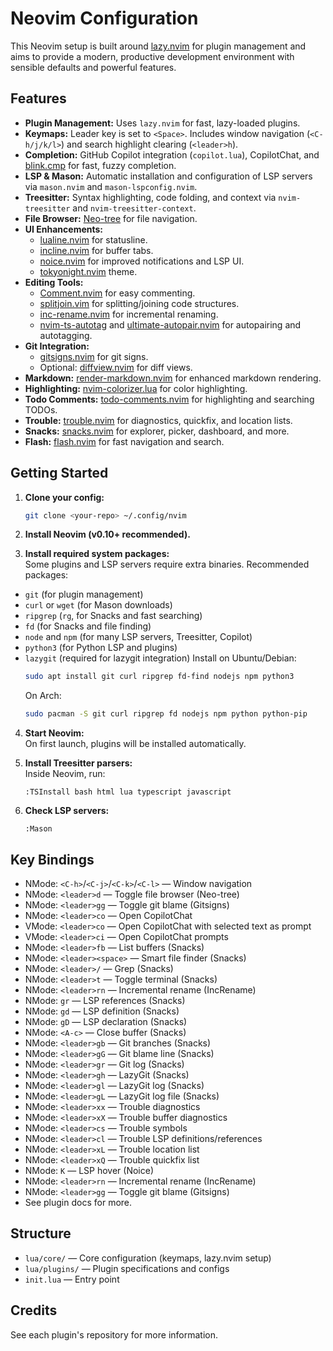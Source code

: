 # Neovim Configuration

This Neovim setup is built around [lazy.nvim](https://github.com/folke/lazy.nvim) for plugin management and aims to provide a modern, productive development environment with sensible defaults and powerful features.

## Features

- **Plugin Management:** Uses `lazy.nvim` for fast, lazy-loaded plugins.
- **Keymaps:** Leader key is set to `<Space>`. Includes window navigation (`<C-h/j/k/l>`) and search highlight clearing (`<leader>h`).
- **Completion:** GitHub Copilot integration (`copilot.lua`), CopilotChat, and [blink.cmp](https://github.com/saghen/blink.cmp) for fast, fuzzy completion.
- **LSP & Mason:** Automatic installation and configuration of LSP servers via `mason.nvim` and `mason-lspconfig.nvim`.
- **Treesitter:** Syntax highlighting, code folding, and context via `nvim-treesitter` and `nvim-treesitter-context`.
- **File Browser:** [Neo-tree](https://github.com/nvim-neo-tree/neo-tree.nvim) for file navigation.
- **UI Enhancements:** 
  - [lualine.nvim](https://github.com/nvim-lualine/lualine.nvim) for statusline.
  - [incline.nvim](https://github.com/b0o/incline.nvim) for buffer tabs.
  - [noice.nvim](https://github.com/folke/noice.nvim) for improved notifications and LSP UI.
  - [tokyonight.nvim](https://github.com/folke/tokyonight.nvim) theme.
- **Editing Tools:** 
  - [Comment.nvim](https://github.com/numToStr/Comment.nvim) for easy commenting.
  - [splitjoin.vim](https://github.com/AndrewRadev/splitjoin.vim) for splitting/joining code structures.
  - [inc-rename.nvim](https://github.com/smjonas/inc-rename.nvim) for incremental renaming.
  - [nvim-ts-autotag](https://github.com/windwp/nvim-ts-autotag) and [ultimate-autopair.nvim](https://github.com/altermo/ultimate-autopair.nvim) for autopairing and autotagging.
- **Git Integration:** 
  - [gitsigns.nvim](https://github.com/lewis6991/gitsigns.nvim) for git signs.
  - Optional: [diffview.nvim](https://github.com/sindrets/diffview.nvim) for diff views.
- **Markdown:** [render-markdown.nvim](https://github.com/MeanderingProgrammer/render-markdown.nvim) for enhanced markdown rendering.
- **Highlighting:** [nvim-colorizer.lua](https://github.com/catgoose/nvim-colorizer.lua) for color highlighting.
- **Todo Comments:** [todo-comments.nvim](https://github.com/folke/todo-comments.nvim) for highlighting and searching TODOs.
- **Trouble:** [trouble.nvim](https://github.com/folke/trouble.nvim) for diagnostics, quickfix, and location lists.
- **Snacks:** [snacks.nvim](https://github.com/folke/snacks.nvim) for explorer, picker, dashboard, and more.
- **Flash:** [flash.nvim](https://github.com/folke/flash.nvim) for fast navigation and search.

## Getting Started

1. **Clone your config:**
   ```sh
   git clone <your-repo> ~/.config/nvim
   ```

2. **Install Neovim (v0.10+ recommended).**

3. **Install required system packages:**  
Some plugins and LSP servers require extra binaries. Recommended packages:
- `git` (for plugin management)
- `curl` or `wget` (for Mason downloads)
- `ripgrep` (`rg`, for Snacks and fast searching)
- `fd` (for Snacks and file finding)
- `node` and `npm` (for many LSP servers, Treesitter, Copilot)
- `python3` (for Python LSP and plugins)
- `lazygit` (required for lazygit integration)
   Install on Ubuntu/Debian:
   ```sh
   sudo apt install git curl ripgrep fd-find nodejs npm python3 
   ```
   On Arch:
   ```sh
   sudo pacman -S git curl ripgrep fd nodejs npm python python-pip
   ```
4. **Start Neovim:**  
   On first launch, plugins will be installed automatically.

5. **Install Treesitter parsers:**  
   Inside Neovim, run:
   ```
   :TSInstall bash html lua typescript javascript
   ```

6. **Check LSP servers:**  
   ```
   :Mason
   ```

## Key Bindings

- NMode: `<C-h>`/`<C-j>`/`<C-k>`/`<C-l>` — Window navigation
- NMode: `<leader>d` — Toggle file browser (Neo-tree)
- NMode: `<leader>gg` — Toggle git blame (Gitsigns)
- NMode: `<leader>co` — Open CopilotChat
- VMode: `<leader>co` — Open CopilotChat with selected text as prompt
- VMode: `<leader>ci` — Open CopilotChat prompts
- NMode: `<leader>fb` — List buffers (Snacks)
- NMode: `<leader><space>` — Smart file finder (Snacks)
- NMode: `<leader>/` — Grep (Snacks)
- NMode: `<leader>t` — Toggle terminal (Snacks)
- NMode: `<leader>rn` — Incremental rename (IncRename)
- NMode: `gr` — LSP references (Snacks)
- NMode: `gd` — LSP definition (Snacks)
- NMode: `gD` — LSP declaration (Snacks)
- NMode: `<A-c>` — Close buffer (Snacks)
- NMode: `<leader>gb` — Git branches (Snacks)
- NMode: `<leader>gG` — Git blame line (Snacks)
- NMode: `<leader>gr` — Git log (Snacks)
- NMode: `<leader>gh` — LazyGit (Snacks)
- NMode: `<leader>gl` — LazyGit log (Snacks)
- NMode: `<leader>gL` — LazyGit log file (Snacks)
- NMode: `<leader>xx` — Trouble diagnostics
- NMode: `<leader>xX` — Trouble buffer diagnostics
- NMode: `<leader>cs` — Trouble symbols
- NMode: `<leader>cl` — Trouble LSP definitions/references
- NMode: `<leader>xL` — Trouble location list
- NMode: `<leader>xQ` — Trouble quickfix list
- NMode: `K` — LSP hover (Noice)
- NMode: `<leader>rn` — Incremental rename (IncRename)
- NMode: `<leader>gg` — Toggle git blame (Gitsigns)
- See plugin docs for more.

## Structure

- `lua/core/` — Core configuration (keymaps, lazy.nvim setup)
- `lua/plugins/` — Plugin specifications and configs
- `init.lua` — Entry point

## Credits

See each plugin's repository for more information.
